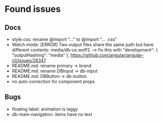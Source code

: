 # Found issues

## Docs

- style.css: rename @import "..." to @import "... .css"
- Watch mode: [ERROR] Two output files share the same path but have different contents: media/db-ux.woff2
  --> fix this with "development": {
  "outputHashing": "media"
  }, https://github.com/angular/angular-cli/issues/26347
- README.md: rename primary -> brand
- README.md: rename DBInput -> db-input
- README.md: DBButton -> db-button
- no auto-correction for component props

## Bugs

- floating label: animation is laggy
- db-main-navigation: items have no text
